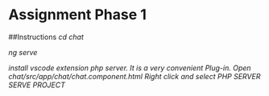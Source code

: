 #  Assignment Phase 1

##Instructions
*cd chat*

*ng serve*

*install vscode extension php server. It is a very convenient Plug-in. Open chat/src/app/chat/chat.component.html  Right click and select PHP SERVER SERVE PROJECT*
